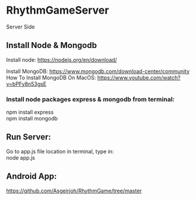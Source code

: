 # RhythmGameServer
Server Side

## Install Node & Mongodb

Install node:
https://nodejs.org/en/download/

Install MongoDB:
https://www.mongodb.com/download-center/community <br>
How To Install MongoDB On MacOS: https://www.youtube.com/watch?v=bPFy8n53gsE
### Install node packages express & mongodb from terminal:
npm install express <br>
npm install mongodb

## Run Server:
Go to app.js file location in terminal, type in: <br>
node app.js

## Android App:
https://github.com/Asgeirjoh/RhythmGame/tree/master
